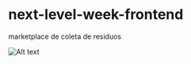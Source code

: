 # next-level-week-frontend
marketplace de coleta de residuos

![Alt text](/next-level-week/nlw1.jpg?raw=true "Optional Title")
